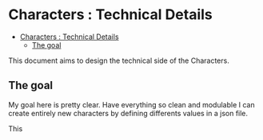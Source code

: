 # Characters : Technical Details

- [Characters : Technical Details](#characters--technical-details)
  - [The goal](#the-goal)

This document aims to design the technical side of the Characters.

## The goal

My goal here is pretty clear. Have everything so clean and modulable I can create entirely new characters by defining differents values in a json file.

This 